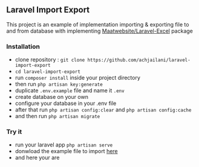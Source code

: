 ## Laravel Import Export

This project is an example of implementation importing & exporting file to and from database with implementing [Maatwebsite/Laravel-Excel](https://github.com/Maatwebsite/Laravel-Excel) package


### Installation

* clone repository : ``git clone https://github.com/achjailani/laravel-import-export``
* ``cd laravel-import-export``
* run  ``composer install`` inside your project directory
* then run ``php artisan key:generate``
* duplicate ``.env.example`` file and name it ``.env``
* create database on your own
* configure your database in your .env file
* after that run ``php artisan config:clear`` and ``php artisan config:cache``
* and then run ``php artisan migrate``

### Try it
* run your laravel app ``php artisan serve``
* donwload the example file to import [here](https://docs.google.com/spreadsheets/d/1PQPN8GxxK_PDGNCjhCA9XpdPe7oEdPEpwe1amxN_YT0/edit?usp=sharing)
* and here your are
